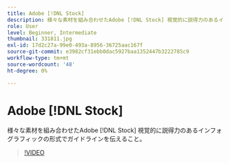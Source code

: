 ```yaml
---
title: Adobe [!DNL Stock]
description: 様々な素材を組み合わせたAdobe [!DNL Stock] 視覚的に説得力のあるインフォグラフィックの形式でガイドラインを伝える
role: User
level: Beginner, Intermediate
thumbnail: 331811.jpg
exl-id: 17d2c27a-99e0-493a-8956-36725aac167f
source-git-commit: e3982cf31ebb0dac5927baa1352447b3222785c9
workflow-type: tm+mt
source-wordcount: '48'
ht-degree: 0%

---
```


# Adobe [!DNL Stock]

様々な素材を組み合わせたAdobe [!DNL Stock] 視覚的に説得力のあるインフォグラフィックの形式でガイドラインを伝えること。

>[!VIDEO](https://video.tv.adobe.com/v/331811?hidetitle=true)
